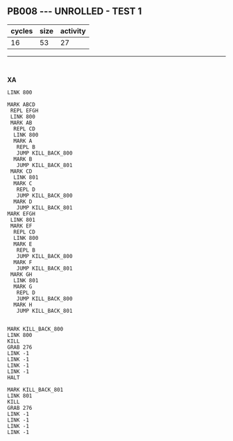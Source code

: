 ## PB008 --- UNROLLED - TEST 1

| cycles | size | activity |
| ------ | ---- | -------- |
| 16 | 53 | 27 |
<hr>
<br>

**XA**

```
LINK 800

MARK ABCD
 REPL EFGH
 LINK 800
 MARK AB
  REPL CD
  LINK 800
  MARK A
   REPL B
   JUMP KILL_BACK_800
  MARK B
   JUMP KILL_BACK_801
 MARK CD
  LINK 801
  MARK C
   REPL D
   JUMP KILL_BACK_800
  MARK D
   JUMP KILL_BACK_801
MARK EFGH
 LINK 801
 MARK EF
  REPL CD
  LINK 800
  MARK E
   REPL B
   JUMP KILL_BACK_800
  MARK F
   JUMP KILL_BACK_801
 MARK GH
  LINK 801
  MARK G
   REPL D
   JUMP KILL_BACK_800
  MARK H
   JUMP KILL_BACK_801


MARK KILL_BACK_800
LINK 800
KILL
GRAB 276
LINK -1
LINK -1
LINK -1
LINK -1
HALT

MARK KILL_BACK_801
LINK 801
KILL
GRAB 276
LINK -1
LINK -1
LINK -1
LINK -1
```
